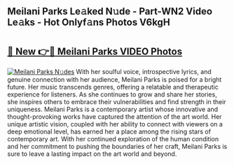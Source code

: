 ## Meilani Parks Le𝚊ked N𝚞de - Part-WN2 Video Le𝚊ks - Hot Onlyf𝚊ns Photos V6kgH

# <h2><a href="http://ab43545.deff.icu/?id=Meilani+Parks">🔗 New 👉🔴 Meilani Parks VIDEO Photos</a></h2>

[![Meilani Parks N𝚞des](https://i.imgur.com/rIISA9y.gif)](http://ab43545.deff.icu/?id=Meilani+Parks)
With her soulful voice, introspective lyrics, and genuine connection with her audience, Meilani Parks is poised for a bright future. Her music transcends genres, offering a relatable and therapeutic experience for listeners. As she continues to grow and share her stories, she inspires others to embrace their vulnerabilities and find strength in their uniqueness. Meilani Parks is a contemporary artist whose innovative and thought-provoking works have captured the attention of the art world. Her unique artistic vision, coupled with her ability to connect with viewers on a deep emotional level, has earned her a place among the rising stars of contemporary art. With her continued exploration of the human condition and her commitment to pushing the boundaries of her craft, Meilani Parks is sure to leave a lasting impact on the art world and beyond.
